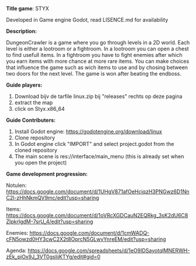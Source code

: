 **Title game**: STYX

Developed in Game engine Godot, read LISENCE.md for availability


**Description:**

DungeonCrawler is a game where you go through levels in a 2D world.
Each level is either a lootroom or a fightroom. In a lootroom you can open
a chest to find usefull items. In a fightroom you have to fight enemies after which
you earn items with more chance at more rare items. You can make choices that influence the
game such as wich items to use and by chosing between two doors for the next level.
The game is won after beating the endboss.


**Guide players:**

1. Download bijv de tarfile linux.zip bij "releases" rechts op deze pagina
2. extract the map
3. click on Styx.x86_64


**Guide Contributers:**
1. Install Godot engine: https://godotengine.org/download/linux
2. Clone repository
3. In Godot engine click "IMPORT" and select project.godot from the cloned repository
4. The main scene is res://interface/main_menu (this is already set when you open the project)


**Game development progression:**

Notulen:
https://docs.google.com/document/d/1UHgV871afOeHcjqzH3PNGwz6D1NnC2l-zHhNkmQV9mc/edit?usp=sharing

Items:
https://docs.google.com/document/d/1oVRcXGDCauN2EQRkg_3sK2dU6C8ZlpkrIgdM-7srU_4/edit?usp=sharing

Enemies:
https://docs.google.com/document/d/1cmWADQ-cFN5owzd0HY3cwC2X2t8OprcN5GLwvYnreEM/edit?usp=sharing

Agenda:
https://docs.google.com/spreadsheets/d/1eO9IDSayotqlMNERWH-zEk_pjOx9J_3VT0gsljjKTYg/edit#gid=0
